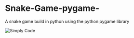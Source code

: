 # Snake-Game-pygame-
A snake game build in python using the python pygame library

<img alt="Simply Code" src="./snakegame.jpg" align="center"/>
